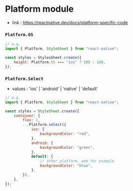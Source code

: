 # Platform module

-   link : https://reactnative.dev/docs/platform-specific-code

### `Platform.OS`

```js
// e.g.
import { Platform, StyleSheet } from "react-native";

const styles = StylesSheet.create({
    height: Platform.OS === "ios" ? 200 : 100,
});
```

### `Platform.Select`

-   values : 'ios' | 'android' | 'native' | 'default'

```js
// e.g.
import { Platform, StyleSheet } from "react-native";

const styles = StyleSheet.create({
    container: {
        flex: 1,
        ...Platform.select({
            ios: {
                backgroundColor: "red",
            },
            android: {
                backgroundColor: "green",
            },
            default: {
                // other platform, web for example
                backgroundColor: "blue",
            },
        }),
    },
});
```
